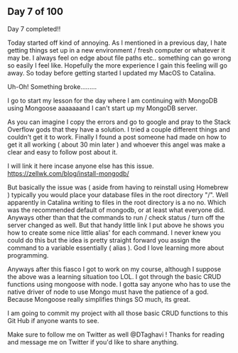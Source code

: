 Day 7 of 100
------------------


Day 7 completed!!

Today started off kind of annoying. As I mentioned in a previous day, I hate getting things set up in a new environment / fresh computer or whatever it may be.
I always feel on edge about file paths etc.. something can go wrong so easily I feel like. Hopefully the more experience I gain this feeling will go away.
So today before getting started I updated my MacOS to Catalina.

Uh-Oh!
Something broke.........  

I go to start my lesson for the day where I am continuing with MongoDB using Mongoose aaaaaaand I can't start up my MongoDB server.

As you can imagine I copy the errors and go to google and pray to the Stack Overflow gods that they have a solution. I tried a couple different things and couldn't get it to work.
Finally I found a post someone had made on how to get it all working ( about 30 min later ) and whoever this angel was make a clear and easy to follow post about it.

I will link it here incase anyone else has this issue.
https://zellwk.com/blog/install-mongodb/

But basically the issue was ( aside from having to reinstall using Homebrew ) typically you would place your database files in the root directory "/". Well apparently in Catalina writing to files in the root directory is a no no. Which was the recommended default of mongodb, or at least what everyone did. Anyways other than that the commands to run / check status / turn off the server changed as well. But that handy little link I put above he shows you how to create some nice little alias' for each command. I never knew you could do this but the idea is pretty straight forward you assign the command to a variable essentially ( alias ). God I love learning more about programming.

Anyways after this fiasco I got to work on my course, although I suppose the above was a learning situation too LOL. I got through the basic CRUD functions using mongoose with node. I gotta say anyone who has to use the native driver of node to use Mongo must have the patience of a god. Because Mongoose really simplifies things SO much, its great.

I am going to commit my project with all those basic CRUD functions to this Git Hub if anyone wants to see.

Make sure to follow me on Twitter as well @DTaghavi ! Thanks for reading and message me on Twitter if you'd like to share anything.
